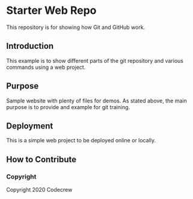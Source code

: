 # Starter Web Repo

This repository is for showing how Git and GitHub work.

## Introduction

This example is to show different parts of the git repository and various commands using a web project.

## Purpose

Sample website with plenty of files for demos. As stated above, the main purpose is to provide and example for git training.

## Deployment

This is a simple web project to be deployed online or locally.

## How to Contribute

### Copyright

Copyright 2020 Codecrew